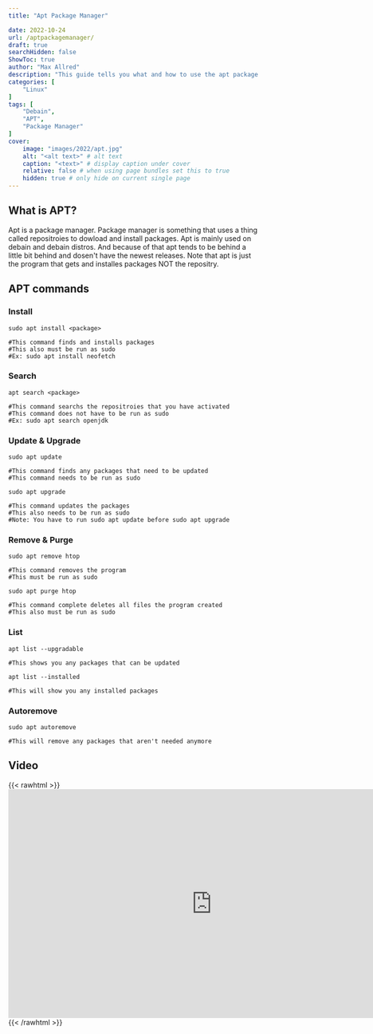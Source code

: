 ```yaml
---
title: "Apt Package Manager"

date: 2022-10-24
url: /aptpackagemanager/
draft: true
searchHidden: false
ShowToc: true
author: "Max Allred"
description: "This guide tells you what and how to use the apt package manager"
categories: [
    "Linux"
]
tags: [
    "Debain",
    "APT",
    "Package Manager"
]
cover:
    image: "images/2022/apt.jpg"
    alt: "<alt text>" # alt text
    caption: "<text>" # display caption under cover
    relative: false # when using page bundles set this to true
    hidden: true # only hide on current single page
---
```


## What is APT?

Apt is a package manager. Package manager is something that uses a thing called repositroies to dowload and install packages. Apt is mainly used on debain and debain distros. And because of that apt tends to be behind a little bit behind and dosen't have the newest releases. Note that apt is just the program that gets and installes packages NOT the repositry. 

## APT commands

### Install
```
sudo apt install <package>

#This command finds and installs packages
#This also must be run as sudo
#Ex: sudo apt install neofetch
```
### Search
```
apt search <package>

#This command searchs the repositroies that you have activated
#This command does not have to be run as sudo
#Ex: sudo apt search openjdk
```
### Update & Upgrade
```
sudo apt update

#This command finds any packages that need to be updated
#This command needs to be run as sudo

sudo apt upgrade

#This command updates the packages
#This also needs to be run as sudo
#Note: You have to run sudo apt update before sudo apt upgrade
```
### Remove & Purge
```
sudo apt remove htop

#This command removes the program
#This must be run as sudo

sudo apt purge htop

#This command complete deletes all files the program created
#This also must be run as sudo
```
### List
```
apt list --upgradable

#This shows you any packages that can be updated

apt list --installed

#This will show you any installed packages
```
### Autoremove
```
sudo apt autoremove

#This will remove any packages that aren't needed anymore
```

## Video
{{< rawhtml >}}    
    <iframe width="816" height="459" src="https://www.youtube.com/embed/RrRpXs2pkzg" title="7 Things You MUST DO After Installing Fedora 36" frameborder="0" allow="accelerometer; autoplay; clipboard-write; encrypted-media; gyroscope; picture-in-picture" allowfullscreen></iframe>  
{{< /rawhtml >}}


